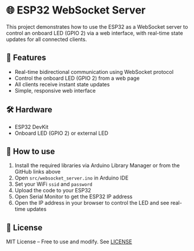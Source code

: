 # 🌐 ESP32 WebSocket Server

This project demonstrates how to use the ESP32 as a WebSocket server to control an onboard LED (GPIO 2) via a web interface, with real-time state updates for all connected clients.

## 📝 Features

- Real-time bidirectional communication using WebSocket protocol
- Control the onboard LED (GPIO 2) from a web page
- All clients receive instant state updates
- Simple, responsive web interface

## 🛠 Hardware

- ESP32 DevKit
- Onboard LED (GPIO 2) or external LED

## 🚀 How to use

1. Install the required libraries via Arduino Library Manager or from the GitHub links above
2. Open `src/websocket_server.ino` in Arduino IDE
3. Set your WiFi `ssid` and `password`
4. Upload the code to your ESP32
5. Open Serial Monitor to get the ESP32 IP address
6. Open the IP address in your browser to control the LED and see real-time updates

## 📄 License

MIT License – Free to use and modify. See [LICENSE](../../LICENSE)
